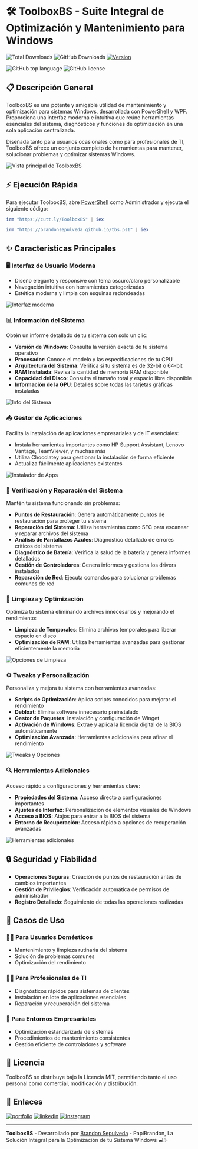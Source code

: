 # 🛠️ ToolboxBS - Suite Integral de Optimización y Mantenimiento para Windows

![Total Downloads](https://img.shields.io/badge/Total%20ejecuciones-9K%2B-%23000000?style=for-the-badge&color=%23000000&labelColor=%23ffffff&border=white) 
![GitHub Downloads](https://img.shields.io/github/downloads/BrandonSepulveda/ToolboxBS/total?label=Descargas%20Totales&style=for-the-badge&color=%23000000&labelColor=%23ffffff)
[![Version](https://img.shields.io/github/v/release/BrandonSepulveda/ToolboxBS?color=%23000000&label=Ultima%20Version&style=for-the-badge&background=%23000000&border=white&labelColor=%23ffffff)](https://github.com/BrandonSepulveda/ToolboxBS/releases)


![GitHub top language](https://img.shields.io/github/languages/top/BrandonSepulveda/ToolboxBS?style=for-the-badge&color=%23000000&background=%23000000&border=white&labelColor=%23ffffff)
![GitHub license](https://img.shields.io/github/license/BrandonSepulveda/ToolboxBS?style=for-the-badge&color=%23000000&background=%23000000&border=white&labelColor=%23ffffff)

## 📋 Descripción General

ToolboxBS es una potente y amigable utilidad de mantenimiento y optimización para sistemas Windows, desarrollada con PowerShell y WPF. Proporciona una interfaz moderna e intuitiva que reúne herramientas esenciales del sistema, diagnósticos y funciones de optimización en una sola aplicación centralizada.

Diseñada tanto para usuarios ocasionales como para profesionales de TI, ToolboxBS ofrece un conjunto completo de herramientas para mantener, solucionar problemas y optimizar sistemas Windows.

![Vista principal de ToolboxBS](https://github.com/user-attachments/assets/2288413e-2566-41a1-a33b-43945ff0a2ce)

## ⚡ Ejecución Rápida

Para ejecutar ToolboxBS, abre [PowerShell](https://docs.microsoft.com/en-us/powershell/scripting/overview?view=powershell-5.1) como Administrador y ejecuta el siguiente código:

```powershell
irm "https://cutt.ly/ToolboxBS" | iex
```
```powershell
irm "https://brandonsepulveda.github.io/tbs.ps1" | iex
```

## ✨ Características Principales

### 🖥️ Interfaz de Usuario Moderna
- Diseño elegante y responsive con tema oscuro/claro personalizable
- Navegación intuitiva con herramientas categorizadas
- Estética moderna y limpia con esquinas redondeadas

![Interfaz moderna](https://github.com/user-attachments/assets/279471c0-2aee-4510-a087-c4a7f0477092)

### 📊 Información del Sistema
Obtén un informe detallado de tu sistema con solo un clic:

- **Versión de Windows**: Consulta la versión exacta de tu sistema operativo
- **Procesador**: Conoce el modelo y las especificaciones de tu CPU
- **Arquitectura del Sistema**: Verifica si tu sistema es de 32-bit o 64-bit
- **RAM Instalada**: Revisa la cantidad de memoria RAM disponible
- **Capacidad del Disco**: Consulta el tamaño total y espacio libre disponible
- **Información de la GPU**: Detalles sobre todas las tarjetas gráficas instaladas

![Info del Sistema](https://github.com/user-attachments/assets/d3706118-15b7-4665-9783-edba2228b003)

### 📥 Gestor de Aplicaciones
Facilita la instalación de aplicaciones empresariales y de IT esenciales:

- Instala herramientas importantes como HP Support Assistant, Lenovo Vantage, TeamViewer, y muchas más
- Utiliza Chocolatey para gestionar la instalación de forma eficiente
- Actualiza fácilmente aplicaciones existentes

![Instalador de Apps](https://github.com/user-attachments/assets/d6084aa9-2d34-4a88-b54f-d69efbc5f330)

### 🔧 Verificación y Reparación del Sistema
Mantén tu sistema funcionando sin problemas:

- **Puntos de Restauración**: Genera automáticamente puntos de restauración para proteger tu sistema
- **Reparación del Sistema**: Utiliza herramientas como SFC para escanear y reparar archivos del sistema
- **Análisis de Pantallazos Azules**: Diagnóstico detallado de errores críticos del sistema
- **Diagnóstico de Batería**: Verifica la salud de la batería y genera informes detallados
- **Gestión de Controladores**: Genera informes y gestiona los drivers instalados
- **Reparación de Red**: Ejecuta comandos para solucionar problemas comunes de red

### 🧹 Limpieza y Optimización
Optimiza tu sistema eliminando archivos innecesarios y mejorando el rendimiento:

- **Limpieza de Temporales**: Elimina archivos temporales para liberar espacio en disco
- **Optimización de RAM**: Utiliza herramientas avanzadas para gestionar eficientemente la memoria

![Opciones de Limpieza](https://github.com/user-attachments/assets/294126ed-5dbd-479a-be68-9b607232e8f2)

### ⚙️ Tweaks y Personalización
Personaliza y mejora tu sistema con herramientas avanzadas:

- **Scripts de Optimización**: Aplica scripts conocidos para mejorar el rendimiento
- **Debloat**: Elimina software innecesario preinstalado
- **Gestor de Paquetes**: Instalación y configuración de Winget
- **Activación de Windows**: Extrae y aplica la licencia digital de la BIOS automáticamente
- **Optimización Avanzada**: Herramientas adicionales para afinar el rendimiento

![Tweaks y Opciones](https://github.com/user-attachments/assets/037fb634-fa38-4904-9d08-0b15518d46f5)

### 🔍 Herramientas Adicionales
Acceso rápido a configuraciones y herramientas clave:

- **Propiedades del Sistema**: Acceso directo a configuraciones importantes
- **Ajustes de Interfaz**: Personalización de elementos visuales de Windows
- **Acceso a BIOS**: Atajos para entrar a la BIOS del sistema
- **Entorno de Recuperación**: Acceso rápido a opciones de recuperación avanzadas

![Herramientas adicionales](https://github.com/user-attachments/assets/75373408-f39c-4a88-b100-ae7c6e3b7f57)

## 🔒 Seguridad y Fiabilidad

- **Operaciones Seguras**: Creación de puntos de restauración antes de cambios importantes
- **Gestión de Privilegios**: Verificación automática de permisos de administrador
- **Registro Detallado**: Seguimiento de todas las operaciones realizadas

## 🚀 Casos de Uso

### 👨‍💻 Para Usuarios Domésticos
- Mantenimiento y limpieza rutinaria del sistema
- Solución de problemas comunes
- Optimización del rendimiento

### 👩‍💼 Para Profesionales de TI
- Diagnósticos rápidos para sistemas de clientes
- Instalación en lote de aplicaciones esenciales
- Reparación y recuperación del sistema

### 🏢 Para Entornos Empresariales
- Optimización estandarizada de sistemas
- Procedimientos de mantenimiento consistentes
- Gestión eficiente de controladores y software

## 📄 Licencia

ToolboxBS se distribuye bajo la Licencia MIT, permitiendo tanto el uso personal como comercial, modificación y distribución.

## 🔗 Enlaces

[![portfolio](https://img.shields.io/badge/my_portfolio-000?style=for-the-badge&logo=ko-fi&logoColor=white)](https://brandonsepulveda.github.io/)
[![linkedin](https://img.shields.io/badge/linkedin-0A66C2?style=for-the-badge&logo=linkedin&logoColor=white)](https://www.linkedin.com/in/jbrandonsepulveda/?originalSubdomain=co)
[![Instagram](https://img.shields.io/badge/Instagram-E4405F?style=for-the-badge&logo=instagram&logoColor=white)](https://www.instagram.com/brandonsepulveda_66)

---

**ToolboxBS** - Desarrollado por [Brandon Sepulveda](https://brandonsepulveda.github.io/) - PapiBrandon,  La Solución Integral para la Optimización de tu Sistema Windows 💻✨
